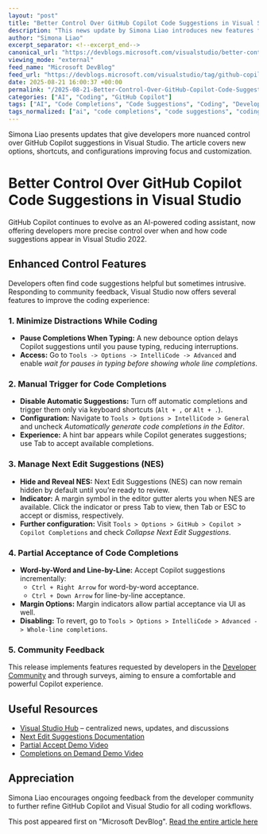 ```yaml
---
layout: "post"
title: "Better Control Over GitHub Copilot Code Suggestions in Visual Studio"
description: "This news update by Simona Liao introduces new features for managing GitHub Copilot code completions in Visual Studio 2022. Developers can now minimize distractions, choose when completions appear, and partially accept suggestions, enhancing workflow control and productivity during coding."
author: "Simona Liao"
excerpt_separator: <!--excerpt_end-->
canonical_url: "https://devblogs.microsoft.com/visualstudio/better-control-over-your-copilot-code-suggestions/"
viewing_mode: "external"
feed_name: "Microsoft DevBlog"
feed_url: "https://devblogs.microsoft.com/visualstudio/tag/github-copilot/feed/"
date: 2025-08-21 16:00:37 +00:00
permalink: "/2025-08-21-Better-Control-Over-GitHub-Copilot-Code-Suggestions-in-Visual-Studio.html"
categories: ["AI", "Coding", "GitHub Copilot"]
tags: ["AI", "Code Completions", "Code Suggestions", "Coding", "Developer Productivity", "Editor Shortcuts", "GitHub Copilot", "IDE", "IntelliCode", "News", "Next Edit Suggestions", "Partial Accept", "Programming Tools", "VS"]
tags_normalized: ["ai", "code completions", "code suggestions", "coding", "developer productivity", "editor shortcuts", "github copilot", "ide", "intellicode", "news", "next edit suggestions", "partial accept", "programming tools", "vs"]
---
```


Simona Liao presents updates that give developers more nuanced control over GitHub Copilot suggestions in Visual Studio. The article covers new options, shortcuts, and configurations improving focus and customization.<!--excerpt_end-->

# Better Control Over GitHub Copilot Code Suggestions in Visual Studio

GitHub Copilot continues to evolve as an AI-powered coding assistant, now offering developers more precise control over when and how code suggestions appear in Visual Studio 2022.

## Enhanced Control Features

Developers often find code suggestions helpful but sometimes intrusive. Responding to community feedback, Visual Studio now offers several features to improve the coding experience:

### 1. Minimize Distractions While Coding

- **Pause Completions When Typing:** A new debounce option delays Copilot suggestions until you pause typing, reducing interruptions.
- **Access:** Go to `Tools -> Options -> IntelliCode -> Advanced` and enable *wait for pauses in typing before showing whole line completions*.

### 2. Manual Trigger for Code Completions

- **Disable Automatic Suggestions:** Turn off automatic completions and trigger them only via keyboard shortcuts (`Alt + ,` or `Alt + .`).
- **Configuration:** Navigate to `Tools > Options > IntelliCode > General` and uncheck *Automatically generate code completions in the Editor*.
- **Experience:** A hint bar appears while Copilot generates suggestions; use Tab to accept available completions.

### 3. Manage Next Edit Suggestions (NES)

- **Hide and Reveal NES:** Next Edit Suggestions (NES) can now remain hidden by default until you’re ready to review.
- **Indicator:** A margin symbol in the editor gutter alerts you when NES are available. Click the indicator or press Tab to view, then Tab or ESC to accept or dismiss, respectively.
- **Further configuration:** Visit `Tools > Options > GitHub > Copilot > Copilot Completions` and check *Collapse Next Edit Suggestions*.

### 4. Partial Acceptance of Code Completions

- **Word-by-Word and Line-by-Line:** Accept Copilot suggestions incrementally:
  - `Ctrl + Right Arrow` for word-by-word acceptance.
  - `Ctrl + Down Arrow` for line-by-line acceptance.
- **Margin Options:** Margin indicators allow partial acceptance via UI as well.
- **Disabling:** To revert, go to `Tools > Options > IntelliCode > Advanced -> Whole-line completions`.

### 5. Community Feedback

This release implements features requested by developers in the [Developer Community](https://developercommunity.visualstudio.com/t/Copilot-completions-are-too-intrusive/10810929#T-ND10921637) and through surveys, aiming to ensure a comfortable and powerful Copilot experience.

## Useful Resources

- [Visual Studio Hub](https://visualstudio.microsoft.com/hub/) – centralized news, updates, and discussions
- [Next Edit Suggestions Documentation](https://learn.microsoft.com/en-us/visualstudio/ide/copilot-next-edit-suggestions?view=vs-2022)
- [Partial Accept Demo Video](https://devblogs.microsoft.com/visualstudio/wp-content/uploads/sites/4/2025/08/partial-accept.mp4)
- [Completions on Demand Demo Video](https://devblogs.microsoft.com/visualstudio/wp-content/uploads/sites/4/2025/08/completions-on-demand.mp4)

## Appreciation

Simona Liao encourages ongoing feedback from the developer community to further refine GitHub Copilot and Visual Studio for all coding workflows.

This post appeared first on "Microsoft DevBlog". [Read the entire article here](https://devblogs.microsoft.com/visualstudio/better-control-over-your-copilot-code-suggestions/)
